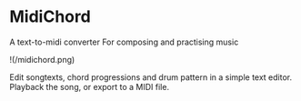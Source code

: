 # MidiChord

A text-to-midi converter
For composing and practising music

!(/midichord.png)

Edit songtexts, chord progressions and drum pattern in a simple text editor.
Playback the song, or export to a MIDI file.